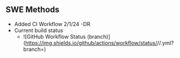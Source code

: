 ## SWE Methods
- Added CI Workflow 2/1/24 -DR
- Current build status
  - ![GitHub Workflow Status (branch)](https://img.shields.io/github/actions/workflow/status/<username>/<repository>/<action file name>.yml?branch=<master branch>)